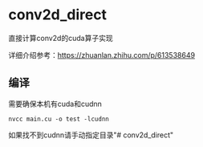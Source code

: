 # conv2d_direct

直接计算conv2d的cuda算子实现

详细介绍参考：https://zhuanlan.zhihu.com/p/613538649

## 编译

需要确保本机有cuda和cudnn

`nvcc main.cu -o test -lcudnn`

如果找不到cudnn请手动指定目录"# conv2d_direct" 
